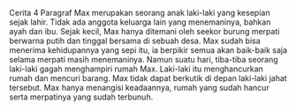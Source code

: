 Cerita 4 Paragraf 
Max merupakan seorang anak laki-laki yang kesepian sejak lahir. Tidak ada anggota keluarga lain yang menemaninya, bahkan ayah dan ibu. Sejak kecil, Max hanya ditemani oleh seekor burung merpati berwarna putih dan tinggal bersama di sebuah desa. Max sudah bisa menerima kehidupannya yang sepi itu, ia berpikir semua akan baik-baik saja selama merpati masih menemaninya. 
Namun suatu hari, tiba-tiba seorang laki-laki gagah menghampiri rumah Max. Laki-laki itu menghancurkan rumah dan mencuri barang. Max tidak dapat berkutik di depan laki-laki jahat tersebut. Max hanya menangisi keadaannya, rumah yang sudah hancur serta merpatinya yang sudah terbunuh. 
